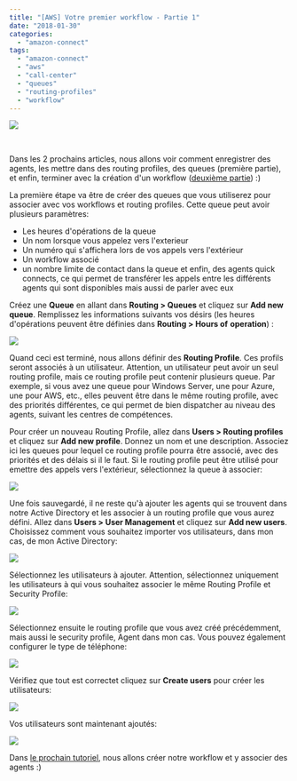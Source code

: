 ```yaml
---
title: "[AWS] Votre premier workflow - Partie 1"
date: "2018-01-30"
categories: 
  - "amazon-connect"
tags: 
  - "amazon-connect"
  - "aws"
  - "call-center"
  - "queues"
  - "routing-profiles"
  - "workflow"
---
```


[![](https://cloudyjourney.fr/wp-content/uploads/2018/01/2000px-AmazonWebservices_Logo.svg_.png)](https://cloudyjourney.fr/wp-content/uploads/2018/01/2000px-AmazonWebservices_Logo.svg_.png)

 

Dans les 2 prochains articles, nous allons voir comment enregistrer des agents, les mettre dans des routing profiles, des queues (première partie), et enfin, terminer avec la création d'un workflow ([deuxième partie](https://cloudyjourney.fr/2018/02/12/aws-votre-premier-workflow-partie-2/)) :)

La première étape va être de créer des queues que vous utiliserez pour associer avec vos workflows et routing profiles. Cette queue peut avoir plusieurs paramètres:

- Les heures d'opérations de la queue
- Un nom lorsque vous appelez vers l'exterieur
- Un numéro qui s'affichera lors de vos appels vers l'extérieur
- Un workflow associé
- un nombre limite de contact dans la queue et enfin, des agents quick connects, ce qui permet de transférer les appels entre les différents agents qui sont disponibles mais aussi de parler avec eux

Créez une **Queue** en allant dans **Routing > Queues** et cliquez sur **Add new queue**. Remplissez les informations suivants vos désirs (les heures d'opérations peuvent être définies dans **Routing > Hours of** **operation**) :

[![](https://cloudyjourney.fr/wp-content/uploads/2018/01/AWSConnectQueue01.png)](https://cloudyjourney.fr/wp-content/uploads/2018/01/AWSConnectQueue01.png)

Quand ceci est terminé, nous allons définir des **Routing Profile**. Ces profils seront associés à un utilisateur. Attention, un utilisateur peut avoir un seul routing profile, mais ce routing profile peut contenir plusieurs queue. Par exemple, si vous avez une queue pour Windows Server, une pour Azure, une pour AWS, etc., elles peuvent être dans le même routing profile, avec des priorités différentes, ce qui permet de bien dispatcher au niveau des agents, suivant les centres de compétences.

Pour créer un nouveau Routing Profile, allez dans **Users > Routing profiles** et cliquez sur **Add new profile**. Donnez un nom et une description. Associez ici les queues pour lequel ce routing profile pourra être associé, avec des priorités et des délais si il le faut. Si le routing profile peut être utilisé pour emettre des appels vers l'extérieur, sélectionnez la queue à associer:

[![](https://cloudyjourney.fr/wp-content/uploads/2018/01/AWSConnectQueue02.png)](https://cloudyjourney.fr/wp-content/uploads/2018/01/AWSConnectQueue02.png)

Une fois sauvegardé, il ne reste qu'à ajouter les agents qui se trouvent dans notre Active Directory et les associer à un routing profile que vous aurez défini. Allez dans **Users > User Management** et cliquez sur **Add new users**. Choisissez comment vous souhaitez importer vos utilisateurs, dans mon cas, de mon Active Directory:

[![](https://cloudyjourney.fr/wp-content/uploads/2018/01/AWSConnectQueue03.png)](https://cloudyjourney.fr/wp-content/uploads/2018/01/AWSConnectQueue03.png)

Sélectionnez les utilisateurs à ajouter. Attention, sélectionnez uniquement les utilisateurs à qui vous souhaitez associer le même Routing Profile et Security Profile:

[![](https://cloudyjourney.fr/wp-content/uploads/2018/01/AWSConnectQueue04.png)](https://cloudyjourney.fr/wp-content/uploads/2018/01/AWSConnectQueue04.png)

Sélectionnez ensuite le routing profile que vous avez créé précédemment, mais aussi le security profile, Agent dans mon cas. Vous pouvez également configurer le type de téléphone:

[![](https://cloudyjourney.fr/wp-content/uploads/2018/01/AWSConnectQueue05.png)](https://cloudyjourney.fr/wp-content/uploads/2018/01/AWSConnectQueue05.png)

Vérifiez que tout est correctet cliquez sur **Create users** pour créer les utilisateurs:

[![](https://cloudyjourney.fr/wp-content/uploads/2018/01/AWSConnectQueue06.png)](https://cloudyjourney.fr/wp-content/uploads/2018/01/AWSConnectQueue06.png)

Vos utilisateurs sont maintenant ajoutés:

[![](https://cloudyjourney.fr/wp-content/uploads/2018/01/AWSConnectQueue07.png)](https://cloudyjourney.fr/wp-content/uploads/2018/01/AWSConnectQueue07.png)

Dans [le prochain tutoriel](https://cloudyjourney.fr/2018/02/12/aws-votre-premier-workflow-partie-2/), nous allons créer notre workflow et y associer des agents :)
